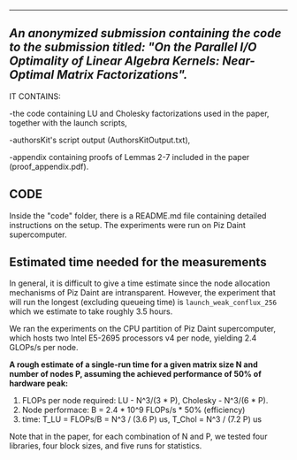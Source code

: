 ----------------------------------
***An anonymized submission containing the code to the submission titled: "On the Parallel I/O Optimality of Linear Algebra Kernels: Near-Optimal Matrix Factorizations".***
----------------------------------
IT CONTAINS:

-the code containing LU and Cholesky factorizations used in the paper, together with the launch scripts,

-authorsKit's script output (AuthorsKitOutput.txt),

-appendix containing proofs of Lemmas 2-7 included in the paper (proof_appendix.pdf).


## CODE 

Inside the "code" folder, there is a README.md file containing detailed instructions on the setup. The experiments were run on Piz Daint supercomputer.

## Estimated time needed for the measurements
In general, it is difficult to give a time estimate since the node allocation mechanisms of Piz Daint are intransparent. However, the experiment that will run the longest (excluding queueing time) is `launch_weak_conflux_256` which we estimate to take roughly 3.5 hours.

We ran the experiments on the CPU partition of Piz Daint supercomputer, which hosts two Intel E5-2695 processors v4 per node, yielding 2.4 GLOPs/s per node.

**A rough estimate of a single-run time for a given matrix size N and number of nodes P, assuming the achieved performance of 50% of hardware peak:**   
1. FLOPs per node required: LU - N^3/(3 * P), Cholesky - N^3/(6 * P).
2. Node performace: B = 2.4 * 10^9 FLOPs/s * 50% (efficiency)
3. time: T_LU = FLOPs/B = N^3 / (3.6 P) us,  T_Chol = N^3 / (7.2 P) us

Note that in the paper, for each combination of N and P, we tested four libraries, four block sizes, and five runs for statistics.



